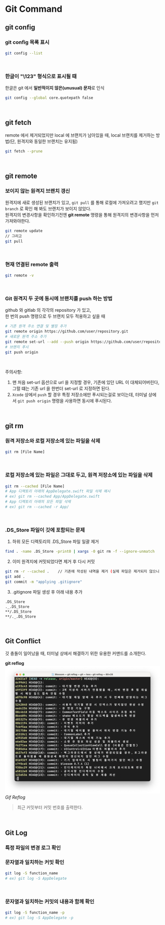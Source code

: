 # Git Command

## git config
### git config 목록 표시 

```bash
git config --list
```

<br>

### 한글이 "\123" 형식으로 표시될 때
한글은 git 에서 **일반적이지 않은(unusual) 문자**로 인식

```bash
git config --global core.quotepath false
```

<br>

## git fetch

remote 에서 제거되었지만 local 에 브랜치가 남아있을 때, local 브랜치를 제거하는 방법(단, 원격지와 동일한 브랜치는 유지됨)
```bash
git fetch --prune
``` 

</br>

## git remote

### 보이지 않는 원격지 브랜치 갱신
원격지에 새로 생성된 브랜치가 있고, `git pull` 를 통해 로컬에 가져오려고 했지만 `git branch` 로 확인 해 봐도 브랜치가 보이지 않았다.  
원격지의 변경사항을 확인하기전엔 **git remote** 명령을 통해 원격지의 변경사항을 먼저 가져와야한다.
```bash
git remote update
// 그리고
git pull
```

<br>

### 현재 연결된 remote 출력
```bash
git remote -v
```

<br>

### Git 원격지 두 곳에 동시에 브랜치를 push 하는 방법
github 와 gitlab 의 각각의 repository 가 있고,  
한 번의 push 명령으로 두 브랜치 모두 적용하고 싶을 때

```bash 
# 기존 원격 주소 연결 및 별칭 추가
git remote origin https://github.com/user/repository.git
# 새로운 원격 주소 추가
git remote set-url --add --push origin https://github.com/user/repository.git
# 브랜치 푸시
git push origin
```

<br>


주의사항: 
1. 맨 처음 set-url 옵션으로 url 을 지정할 경우, 기존에 있던 URL 이 대체되어버린다, 그럴 떄는 기존 url 을 한번더 set-url 로 지정하면 된다.
2. `Xcode` 상에서 `push` 할 경우 특정 저장소에만 푸시되는걸로 보이는데, 터미널 상에서 `git push origin` 명령을 사용하면 동시에 푸시된다.


<br>

## git rm

### 원격 저장소와 로컬 저장소에 있는 파일을 삭제
```bash
git rm [File Name]
```

<br>

### 로컬 저장소에 있는 파일은 그대로 두고, 원격 저장소에 있는 파일을 삭제
```bash
git rm --cached [File Name]
# App 디렉토리 아래의 AppDelegate.swift 파일 삭제 예시
# ex) git rm --cached App/AppDelegate.swift
# App 디렉토리 아래의 모든 파일 삭제
# ex) git rm --cached -r App/
```

<br>

### .DS_Store 파일이 깃에 포함되는 문제
1. 하위 모든 디렉토리의 .DS_Store 파일 일괄 제거
```bash
find . -name .DS_Store -print0 | xargs -0 git rm -f --ignore-unmatch
```

2. 이미 원격지에 커밋되었다면 제거 후 다시 커밋
```bash
git rm -r --cached .    // 기존에 작성된 내역을 제거 (실제 파일은 제거되지 않으니 안심)
git add .
git commit -m "applying .gitignore"
```

3. .gitignore 파일 생성 후 아래 내용 추가
```vim
.DS_Store
._.DS_Store
**/.DS_Store
**/._.DS_Store
```

<br>

## Git Conflict
깃 충돌이 일어났을 때, 터미널 상에서 해결하기 위한 유용한 커맨드를 소개한다.

**git reflog**  
![Git Reflog](../Resource/Image/Command/imgGitReflog.png)  
*Gif Reflog*  

> 최근 커밋부터 커밋 번호를 출력한다.

<br>

## Git Log

### 특정 파일의 변경 로그 확인

### 문자열과 일치하는 커밋 확인
```bash
git log -S function_name
# ex) git log -S AppDelegate
```

<br>

### 문자열과 일치하는 커밋의 내용과 함께 확인
```bash
git log -S function_name -p
# ex) git log -S AppDelegate -p
```